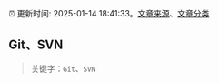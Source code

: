 :alarm_clock: 更新时间: 2025-01-14 18:41:33。[文章来源](/README.md)、[文章分类](/TAGS.md)

## Git、SVN


> 关键字：`Git`、`SVN`



